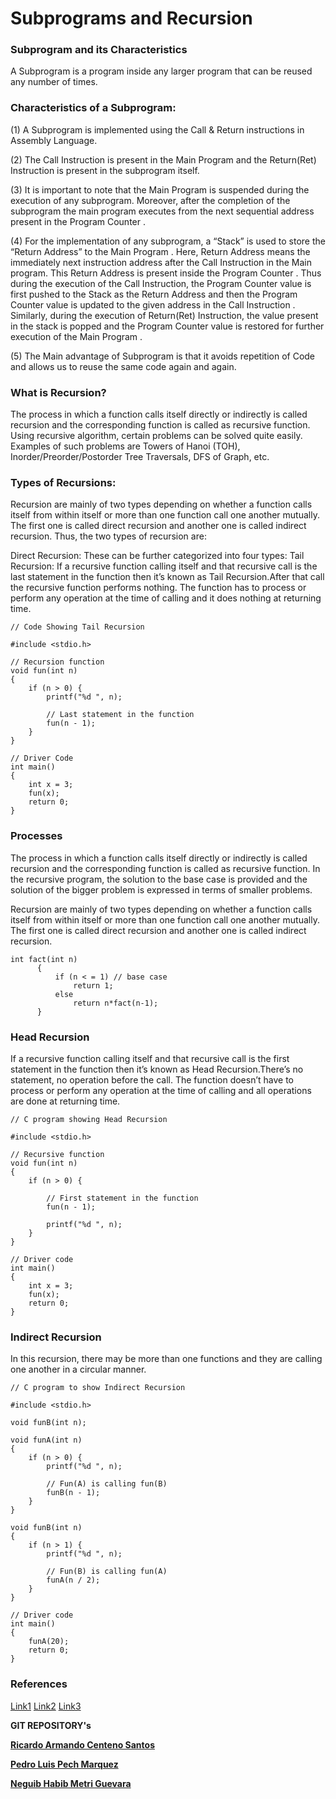# Subprograms and Recursion
### Subprogram and its Characteristics
A Subprogram is a program inside any larger program that can be reused any number of times.
### Characteristics of a Subprogram:
(1) A Subprogram is implemented using the Call & Return instructions in Assembly Language.

(2) The Call Instruction is present in the Main Program and the Return(Ret) Instruction is present in the subprogram itself.


(3) It is important to note that the Main Program is suspended during the execution of any subprogram. Moreover, after the completion of the subprogram the main program executes from the next sequential address present in the Program Counter .


(4) For the implementation of any subprogram, a “Stack” is used to store the “Return Address” to the Main Program . Here, Return Address means the immediately next instruction address after the Call Instruction in the Main program. This Return Address is present inside the Program Counter . Thus during the execution of the Call Instruction, the Program Counter value is first pushed to the Stack as the Return Address and then the Program Counter value is updated to the given address in the Call Instruction . Similarly, during the execution of Return(Ret) Instruction, the value present in the stack is popped and the Program Counter value is restored for further execution of the Main Program .


(5) The Main advantage of Subprogram is that it avoids repetition of Code and allows us to reuse the same code again and again.

### What is Recursion?
The process in which a function calls itself directly or indirectly is called recursion and the corresponding function is called as recursive function. Using recursive algorithm, certain problems can be solved quite easily. Examples of such problems are Towers of Hanoi (TOH), Inorder/Preorder/Postorder Tree Traversals, DFS of Graph, etc.

### Types of Recursions:
Recursion are mainly of two types depending on whether a function calls itself from within itself or more than one function call one another mutually. The first one is called direct recursion and another one is called indirect recursion. Thus, the two types of recursion are:


Direct Recursion: These can be further categorized into four types:
Tail Recursion: If a recursive function calling itself and that recursive call is the last statement in the function then it’s known as Tail Recursion.After that call the recursive function performs nothing. The function has to process or perform any operation at the time of calling and it does nothing at returning time.

```
// Code Showing Tail Recursion 
  
#include <stdio.h> 
  
// Recursion function 
void fun(int n) 
{ 
    if (n > 0) { 
        printf("%d ", n); 
  
        // Last statement in the function 
        fun(n - 1); 
    } 
} 
  
// Driver Code 
int main() 
{ 
    int x = 3; 
    fun(x); 
    return 0; 
} 
```
### Processes       

The process in which a function calls itself directly or indirectly is called recursion and the corresponding function is called as recursive function. In the recursive program, the solution to the base case is provided and the solution of the bigger problem is expressed in terms of smaller problems.

Recursion are mainly of two types depending on whether a function calls itself from within itself or more than one function call one another mutually. The first one is called direct recursion and another one is called indirect recursion.

```
int fact(int n)
      {
          if (n < = 1) // base case
              return 1;
          else    
              return n*fact(n-1);    
      }

```


### Head Recursion

If a recursive function calling itself and that recursive call is the first statement in the function then it’s known as Head Recursion.There’s no statement, no operation before the call. The function doesn’t have to process or perform any operation at the time of calling and all operations are done at returning time.
```
// C program showing Head Recursion 
  
#include <stdio.h> 
  
// Recursive function 
void fun(int n) 
{ 
    if (n > 0) { 
  
        // First statement in the function 
        fun(n - 1); 
  
        printf("%d ", n); 
    } 
} 
  
// Driver code 
int main() 
{ 
    int x = 3; 
    fun(x); 
    return 0; 
} 

```
### Indirect Recursion
 In this recursion, there may be more than one functions and they are calling one another in a circular manner.
```
// C program to show Indirect Recursion 
  
#include <stdio.h> 
  
void funB(int n); 
  
void funA(int n) 
{ 
    if (n > 0) { 
        printf("%d ", n); 
  
        // Fun(A) is calling fun(B) 
        funB(n - 1); 
    } 
} 
  
void funB(int n) 
{ 
    if (n > 1) { 
        printf("%d ", n); 
  
        // Fun(B) is calling fun(A) 
        funA(n / 2); 
    } 
} 
  
// Driver code 
int main() 
{ 
    funA(20); 
    return 0; 
}
```
### References 
[Link1](https://www.geeksforgeeks.org/subprogram-and-its-characteristics/)
[Link2](https://www.csee.umbc.edu/portal/help/oracle8/server.815/a67842/07_subs.htm)
[Link3](https://docs.oracle.com/cd/A57673_01/DOC/server/doc/PLS23/ch7.htm)

   **GIT REPOSITORY's**
	
[**Ricardo Armando Centeno Santos**](https://github.com/ricardocenteno18/introstructureprog/blob/master/introstructureprog.md)
				
[**Pedro Luis Pech Marquez**](https://github.com/pedropech2001/markdown/blob/master/subprogram3.md)

[**Neguib Habib Metri Guevara**](https://github.com/Neguib-Metri/introstructureprog/blob/master/Markdown3.md)   
